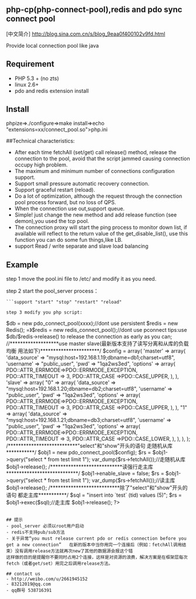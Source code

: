## php-cp(php-connect-pool),redis and pdo sync connect pool
[中文简介] http://blog.sina.com.cn/s/blog_9eaa0f400102v9fd.html

Provide local connection pool like java

## Requirement

- PHP 5.3 + (no zts)
- linux 2.6+
- pdo and redis extension install

## Install

phpize=>./configure=>make install=>echo "extensions=xx/connect_pool.so">php.ini


##Technical characteristics:

- After each time fetchAll (set/get)  call release() method, release the connection to the pool, avoid that the script jammed causing connection occupy high problem.
- The maximum and minimum number of connections configuration support.
- Support  small pressure automatic recovery connection.
- Support graceful restart (reload).
- Do a lot of optimization, although the request through the connection pool process forward, but no loss of QPS.
- When the connection use out,support queue.
- Simple! just change the new method and add release function (see demon),you used the tcp pool.
- The connection proxy will start the ping process to monitor down list, if available will reflect to the return value of the get_disable_list(), use this function you can do some fun things,like LB.
- support Read / write separate and slave load balancing

## Example
step 1 move the pool.ini file to /etc/ and modify it as you need.

step 2 start the pool_server process：
```./pool_server start
```support "start" "stop" "restart" "reload"

step 3 modify you php script:
```
<?php
$db = new PDO(xxxxx);
=> $db = new pdo_connect_pool(xxxx);//dont use persistent

$redis = new Redis();
=》$redis = new redis_connect_pool();//dont use pconnect

tips:use $db/$redis->release() to release the connection  as early as you can;


//*******************use master slave(最新版本支持了读写分离和从库的负载均衡 用法如下)***********************/
$config = array(
    'master' => array(
        'data_source' => "mysql:host=192.168.1.19;dbname=db1;charset=utf8",
        'username' => "public_user",
        'pwd' => "1qa2ws3ed",
        'options' => array(
            PDO::ATTR_ERRMODE=>PDO::ERRMODE_EXCEPTION,
            PDO::ATTR_TIMEOUT => 3,
            PDO::ATTR_CASE =>PDO::CASE_UPPER,
        ),
    ),
    'slave' => array(
        "0" => array(
            'data_source' => "mysql:host=192.168.1.20;dbname=db2;charset=utf8",
            'username' => "public_user",
            'pwd' => "1qa2ws3ed",
            'options' => array(
                PDO::ATTR_ERRMODE=>PDO::ERRMODE_EXCEPTION,
                PDO::ATTR_TIMEOUT => 3,
                PDO::ATTR_CASE =>PDO::CASE_UPPER,
            ),
        ),
        "1" => array(
            'data_source' => "mysql:host=192.168.1.21;dbname=db3;charset=utf8",
            'username' => "public_user",
            'pwd' => "1qa2ws3ed",
            'options' => array(
                PDO::ATTR_ERRMODE=>PDO::ERRMODE_EXCEPTION,
                PDO::ATTR_TIMEOUT => 3,
                PDO::ATTR_CASE =>PDO::CASE_LOWER,
            ),
        ),
    ),
);
/***************************"select"和"show"开头的语句 走随机从库***********/
$obj1 = new pdo_connect_pool($config);
$rs = $obj1->query("select * from test limit 1");
var_dump($rs->fetchAll());//走随机从库
$obj1->release();

/****************************读强行走主库****************************/
$obj1->enable_slave = false;
$rs = $obj1->query("select * from test limit 1");
var_dump($rs->fetchAll());//读主库
$obj1->release();

/***************************除了"select"和"show"开头的语句 都走主库***********/
$sql = "insert into `test` (tid) values (5)";
$rs = $obj1->exec($sql);//走主库
$obj1->release();

?>
```

## 提示
- pool_server 必须以root用户启动
- redis不支持pub/sub方法
- 关于异常“you must release current pdo or redis connection before you get a new connection”   在新的版本中当你用完一个连接后（例如：fetchAll调用结束）没有调用release方法就再次new了其他的数据源会报这个错  
这样做的目的是提醒你不要同时占用2个连接，这样是对资源的浪费，解决方案是在框架层每次fetch（或者get/set）用完之后调用release方法。

## contact us
- http://weibo.com/u/2661945152
- 83212019@qq.com
- qq群号 538716391
